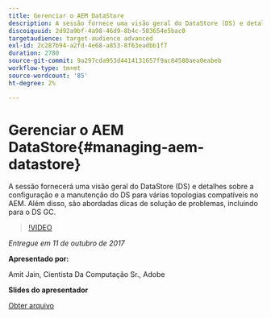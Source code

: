 ```yaml
---
title: Gerenciar o AEM DataStore
description: A sessão fornece uma visão geral do DataStore (DS) e detalhes sobre a configuração e a manutenção do DS para várias topologias compatíveis no AEM. Além disso, são abordadas dicas de solução de problemas, incluindo para o DS GC.
discoiquuid: 2d92a9bf-4a98-46d9-8b4c-583654e5bac0
targetaudience: target-audience advanced
exl-id: 2c287b94-a2fd-4e68-a853-8f63eadbb1f7
duration: 2780
source-git-commit: 9a297cda953d4414131657f9ac84580aea0eabeb
workflow-type: tm+mt
source-wordcount: '85'
ht-degree: 2%

---
```


# Gerenciar o AEM DataStore{#managing-aem-datastore}

A sessão fornecerá uma visão geral do DataStore (DS) e detalhes sobre a configuração e a manutenção do DS para várias topologias compatíveis no AEM. Além disso, são abordadas dicas de solução de problemas, incluindo para o DS GC.

>[!VIDEO](https://video.tv.adobe.com/v/20422/?quality=9)

*Entregue em 11 de outubro de 2017*

**Apresentado por:**

Amit Jain, Cientista Da Computação Sr., Adobe

**Slides do apresentador**

[Obter arquivo](assets/managing-aem-datastoreoct17.pdf)
<!--
[Get back to the Overview](https://helpx.adobe.com/experience-manager/kt/eseminars/gems/aem-index.html)
-->

